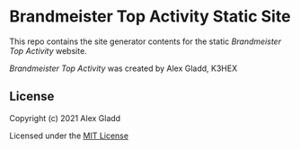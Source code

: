 # Brandmeister Top Activity Static Site

This repo contains the site generator contents for the static *Brandmeister Top Activity* website.

*Brandmeister Top Activity* was created by Alex Gladd, K3HEX

## License

Copyright (c) 2021 Alex Gladd

Licensed under the [MIT License](LICENSE)
